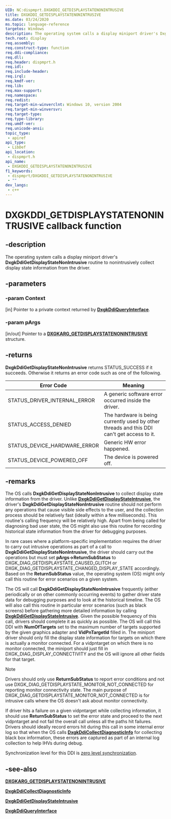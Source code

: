 ```yaml
---
UID: NC:dispmprt.DXGKDDI_GETDISPLAYSTATENONINTRUSIVE
title: DXGKDDI_GETDISPLAYSTATENONINTRUSIVE
ms.date: 03/24/2020
ms.topic: language-reference
targetos: Windows
description: The operating system calls a display miniport driver's DxgkDdiGetDisplayStateNonIntrusive routine to nonintrusively collect display state information from the driver.
tech.root: display
req.assembly: 
req.construct-type: function
req.ddi-compliance: 
req.dll: 
req.header: dispmprt.h
req.idl: 
req.include-header: 
req.irql: 
req.kmdf-ver: 
req.lib: 
req.max-support: 
req.namespace: 
req.redist: 
req.target-min-winverclnt: Windows 10, version 2004
req.target-min-winversvr: 
req.target-type: 
req.type-library: 
req.umdf-ver: 
req.unicode-ansi: 
topic_type:
 - apiref
api_type:
 - LibDef
api_location:
 - dispmprt.h
api_name:
 - DXGKDDI_GETDISPLAYSTATENONINTRUSIVE
f1_keywords:
 - dispmprt/DXGKDDI_GETDISPLAYSTATENONINTRUSIVE
 - ""
dev_langs:
 - c++
---
```


# DXGKDDI_GETDISPLAYSTATENONINTRUSIVE callback function

## -description

The operating system calls a display miniport driver's **DxgkDdiGetDisplayStateNonIntrusive** routine to nonintrusively collect display state information from the driver.

## -parameters

### -param Context

[in] Pointer to a private context returned by [**DxgkDdiQueryInterface**](nc-dispmprt-dxgkddi_query_interface.md).

### -param pArgs

[in/out] Pointer to a [**DXGKARG_GETDISPLAYSTATENONINTRUSIVE**](ns-dispmprt-dxgkarg_getdisplaystatenonintrusive.md) structure.

## -returns

**DxgkDdiGetDisplayStateNonIntrusive** returns STATUS_SUCCESS if it succeeds. Otherwise it returns an error code such as one of the following.

| Error Code | Meaning |
| ---------- | ------- |
| STATUS_DRIVER_INTERNAL_ERROR  | A generic software error occurred inside the driver. |
| STATUS_ACCESS_DENIED          | The hardware is being currently used by other threads and this DDI can't get access to it. |
| STATUS_DEVICE_HARDWARE_ERROR  | Generic HW error happened. |
| STATUS_DEVICE_POWERED_OFF     | The device is powered off. |

## -remarks

The OS calls **DxgkDdiGetDisplayStateNonIntrusive** to collect display state information from the driver. Unlike [**DxgkDdiGetDisplayStateIntrusive**](nc-dispmprt-dxgkddi_getdisplaystateintrusive.md), the driver's **DxgkDdiGetDisplayStateNonIntrusive** routine should not perform any operations that cause visible side effects to the user, and the collection process should be relatively fast (ideally within a few milliseconds). This routine's calling frequency will be relatively high. Apart from being called for diagnosing bad user state, the OS might also use this routine for recording historical state information from the driver for debugging purposes.

In rare cases where a platform-specific implementation requires the driver to carry out intrusive operations as part of a call to **DxgkDdiGetDisplayStateNonIntrusive**, the driver should carry out the operations but must set **pArgs->ReturnSubStatus** to DXGK_DIAG_GETDISPLAYSTATE_CAUSED_GLITCH or DXGK_DIAG_GETDISPLAYSTATE_CHANGED_DISPLAY_STATE accordingly. Based on the **ReturnSubStatus** value, the operating system (OS) might only call this routine for error scenarios on a given system.

The OS will call **DxgkDdiGetDisplayStateNonIntrusive** frequently (either periodically or on other commonly occurring events) to gather driver state data for debugging purposes and to look at the historical timeline. The OS will also call this routine in particular error scenarios (such as black screens) before gathering more detailed information by calling [**DxgkDdiGetDisplayStateIntrusive**](nc-dispmprt-dxgkddi_getdisplaystateintrusive.md). Given the possible frequency of this call, drivers should complete it as quickly as possible. The OS will call this DDI with **NumOfTargets** set to the maximum number of targets supported by the given graphics adapter and **VidPnTargetId** filled in. The miniport driver should only fill the display state information for targets on which there is actually a monitor connected. For a vidpntarget on which there is no monitor connected, the miniport should just fill in DXGK_DIAG_DISPLAY_CONNECTIVITY and the OS will ignore all other fields for that target.

> [!NOTE]
> Drivers should only use **ReturnSubStatus** to report error conditions and not use DXGK_DIAG_GETDISPLAYSTATE_MONITOR_NOT_CONNECTED for reporting monitor connectivity state. The main purpose of DXGK_DIAG_GETDISPLAYSTATE_MONITOR_NOT_CONNECTED is for intrusive calls where the OS doesn't ask about monitor connectivity.
>
> If driver hits a failure on a given vidpntarget while collecting information, it should use **ReturnSubStatus** to set the error state and proceed to the next vidpntarget and not fail the overall call unless all the paths hit failures. Drivers should ideally record errors hit during this call in some internal error log so that when the OS calls [**DxgkDdiCollectDiagnosticInfo**](https://docs.microsoft.com/windows-hardware/drivers/ddi/dispmprt/nc-dispmprt-dxgkddi_collectdiagnosticinfo) for collecting black box information, these errors are captured as part of an internal log collection to help IHVs during debug.

Synchronization level for this DDI is [zero level synchronization](https://docs.microsoft.com/windows-hardware/drivers/display/threading-and-synchronization-zero-level).

## -see-also

[**DXGKARG_GETDISPLAYSTATENONINTRUSIVE**](ns-dispmprt-dxgkarg_getdisplaystatenonintrusive.md)

[**DxgkDdiCollectDiagnosticInfo**](https://docs.microsoft.com/windows-hardware/drivers/ddi/dispmprt/nc-dispmprt-dxgkddi_collectdiagnosticinfo)

[**DxgkDdiGetDisplayStateIntrusive**](nc-dispmprt-dxgkddi_getdisplaystateintrusive.md)

[**DxgkDdiQueryInterface**](nc-dispmprt-dxgkddi_query_interface.md)
